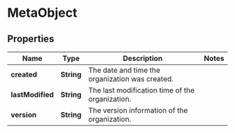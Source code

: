 <!--  Copyright 2025 Cisco Systems Inc.

 Permission is hereby granted, free of charge, to any person obtaining a copy
 of this software and associated documentation files (the "Software"), to deal
 in the Software without restriction, including without limitation the rights
 to use, copy, modify, merge, publish, distribute, sublicense, and/or sell
 copies of the Software, and to permit persons to whom the Software is
 furnished to do so, subject to the following conditions:

 The above copyright notice and this permission notice shall be included in
 all copies or substantial portions of the Software.

 THE SOFTWARE IS PROVIDED "AS IS", WITHOUT WARRANTY OF ANY KIND, EXPRESS OR
 IMPLIED, INCLUDING BUT NOT LIMITED TO THE WARRANTIES OF MERCHANTABILITY,
 FITNESS FOR A PARTICULAR PURPOSE AND NONINFRINGEMENT. IN NO EVENT SHALL THE
 AUTHORS OR COPYRIGHT HOLDERS BE LIABLE FOR ANY CLAIM, DAMAGES OR OTHER
 LIABILITY, WHETHER IN AN ACTION OF CONTRACT, TORT OR OTHERWISE, ARISING FROM,
 OUT OF OR IN CONNECTION WITH THE SOFTWARE OR THE USE OR OTHER DEALINGS IN
 THE SOFTWARE.-->

# MetaObject


## Properties

| Name | Type | Description | Notes |
|------------ | ------------- | ------------- | -------------|
|**created** | **String** | The date and time the organization was created. |  |
|**lastModified** | **String** | The last modification time of the organization. |  |
|**version** | **String** | The version information of the organization. |  |



